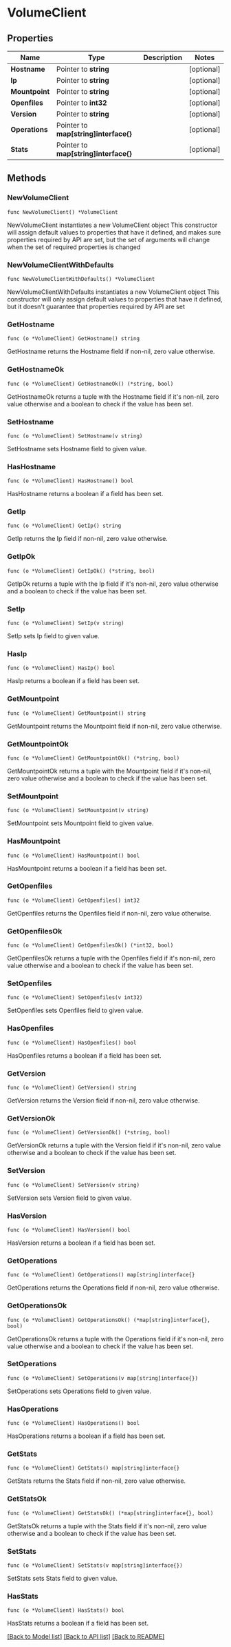 # VolumeClient

## Properties

Name | Type | Description | Notes
------------ | ------------- | ------------- | -------------
**Hostname** | Pointer to **string** |  | [optional] 
**Ip** | Pointer to **string** |  | [optional] 
**Mountpoint** | Pointer to **string** |  | [optional] 
**Openfiles** | Pointer to **int32** |  | [optional] 
**Version** | Pointer to **string** |  | [optional] 
**Operations** | Pointer to **map[string]interface{}** |  | [optional] 
**Stats** | Pointer to **map[string]interface{}** |  | [optional] 

## Methods

### NewVolumeClient

`func NewVolumeClient() *VolumeClient`

NewVolumeClient instantiates a new VolumeClient object
This constructor will assign default values to properties that have it defined,
and makes sure properties required by API are set, but the set of arguments
will change when the set of required properties is changed

### NewVolumeClientWithDefaults

`func NewVolumeClientWithDefaults() *VolumeClient`

NewVolumeClientWithDefaults instantiates a new VolumeClient object
This constructor will only assign default values to properties that have it defined,
but it doesn't guarantee that properties required by API are set

### GetHostname

`func (o *VolumeClient) GetHostname() string`

GetHostname returns the Hostname field if non-nil, zero value otherwise.

### GetHostnameOk

`func (o *VolumeClient) GetHostnameOk() (*string, bool)`

GetHostnameOk returns a tuple with the Hostname field if it's non-nil, zero value otherwise
and a boolean to check if the value has been set.

### SetHostname

`func (o *VolumeClient) SetHostname(v string)`

SetHostname sets Hostname field to given value.

### HasHostname

`func (o *VolumeClient) HasHostname() bool`

HasHostname returns a boolean if a field has been set.

### GetIp

`func (o *VolumeClient) GetIp() string`

GetIp returns the Ip field if non-nil, zero value otherwise.

### GetIpOk

`func (o *VolumeClient) GetIpOk() (*string, bool)`

GetIpOk returns a tuple with the Ip field if it's non-nil, zero value otherwise
and a boolean to check if the value has been set.

### SetIp

`func (o *VolumeClient) SetIp(v string)`

SetIp sets Ip field to given value.

### HasIp

`func (o *VolumeClient) HasIp() bool`

HasIp returns a boolean if a field has been set.

### GetMountpoint

`func (o *VolumeClient) GetMountpoint() string`

GetMountpoint returns the Mountpoint field if non-nil, zero value otherwise.

### GetMountpointOk

`func (o *VolumeClient) GetMountpointOk() (*string, bool)`

GetMountpointOk returns a tuple with the Mountpoint field if it's non-nil, zero value otherwise
and a boolean to check if the value has been set.

### SetMountpoint

`func (o *VolumeClient) SetMountpoint(v string)`

SetMountpoint sets Mountpoint field to given value.

### HasMountpoint

`func (o *VolumeClient) HasMountpoint() bool`

HasMountpoint returns a boolean if a field has been set.

### GetOpenfiles

`func (o *VolumeClient) GetOpenfiles() int32`

GetOpenfiles returns the Openfiles field if non-nil, zero value otherwise.

### GetOpenfilesOk

`func (o *VolumeClient) GetOpenfilesOk() (*int32, bool)`

GetOpenfilesOk returns a tuple with the Openfiles field if it's non-nil, zero value otherwise
and a boolean to check if the value has been set.

### SetOpenfiles

`func (o *VolumeClient) SetOpenfiles(v int32)`

SetOpenfiles sets Openfiles field to given value.

### HasOpenfiles

`func (o *VolumeClient) HasOpenfiles() bool`

HasOpenfiles returns a boolean if a field has been set.

### GetVersion

`func (o *VolumeClient) GetVersion() string`

GetVersion returns the Version field if non-nil, zero value otherwise.

### GetVersionOk

`func (o *VolumeClient) GetVersionOk() (*string, bool)`

GetVersionOk returns a tuple with the Version field if it's non-nil, zero value otherwise
and a boolean to check if the value has been set.

### SetVersion

`func (o *VolumeClient) SetVersion(v string)`

SetVersion sets Version field to given value.

### HasVersion

`func (o *VolumeClient) HasVersion() bool`

HasVersion returns a boolean if a field has been set.

### GetOperations

`func (o *VolumeClient) GetOperations() map[string]interface{}`

GetOperations returns the Operations field if non-nil, zero value otherwise.

### GetOperationsOk

`func (o *VolumeClient) GetOperationsOk() (*map[string]interface{}, bool)`

GetOperationsOk returns a tuple with the Operations field if it's non-nil, zero value otherwise
and a boolean to check if the value has been set.

### SetOperations

`func (o *VolumeClient) SetOperations(v map[string]interface{})`

SetOperations sets Operations field to given value.

### HasOperations

`func (o *VolumeClient) HasOperations() bool`

HasOperations returns a boolean if a field has been set.

### GetStats

`func (o *VolumeClient) GetStats() map[string]interface{}`

GetStats returns the Stats field if non-nil, zero value otherwise.

### GetStatsOk

`func (o *VolumeClient) GetStatsOk() (*map[string]interface{}, bool)`

GetStatsOk returns a tuple with the Stats field if it's non-nil, zero value otherwise
and a boolean to check if the value has been set.

### SetStats

`func (o *VolumeClient) SetStats(v map[string]interface{})`

SetStats sets Stats field to given value.

### HasStats

`func (o *VolumeClient) HasStats() bool`

HasStats returns a boolean if a field has been set.


[[Back to Model list]](../README.md#documentation-for-models) [[Back to API list]](../README.md#documentation-for-api-endpoints) [[Back to README]](../README.md)


